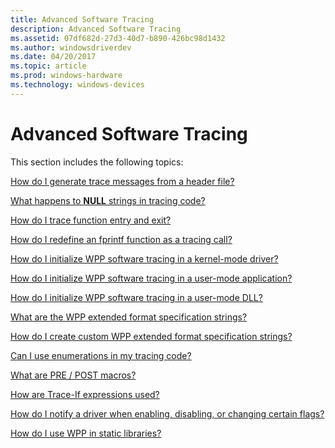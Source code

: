 ```yaml
---
title: Advanced Software Tracing
description: Advanced Software Tracing
ms.assetid: 07df682d-27d3-40d7-b890-426bc98d1432
ms.author: windowsdriverdev
ms.date: 04/20/2017
ms.topic: article
ms.prod: windows-hardware
ms.technology: windows-devices
---
```


# Advanced Software Tracing


This section includes the following topics:

[How do I generate trace messages from a header file?](how-do-i-generate-trace-messages-from-a-header-file-.md)

[What happens to **NULL** strings in tracing code?](what-happens-to-null-strings-in-tracing-code-.md)

[How do I trace function entry and exit?](how-do-i-trace-function-entry-and-exit-.md)

[How do I redefine an fprintf function as a tracing call?](how-do-i-redefine-an-fprintf-function-as-a-tracing-call-.md)

[How do I initialize WPP software tracing in a kernel-mode driver?](how-do-i-initialize-wpp-software-tracing-in-a-kernel-mode-driver-.md)

[How do I initialize WPP software tracing in a user-mode application?](how-do-i-initialize-wpp-software-tracing-in-a-user-mode-application-.md)

[How do I initialize WPP software tracing in a user-mode DLL?](how-do-i-initialize-wpp-software-tracing-in-a-user-mode-dll-.md)

[What are the WPP extended format specification strings?](what-are-the-wpp-extended-format-specification-strings-.md)

[How do I create custom WPP extended format specification strings?](how-do-i-create-custom-wpp-extended-format-specification-strings-.md)

[Can I use enumerations in my tracing code?](can-i-use-enumerations-in-my-tracing-code-.md)

[What are PRE / POST macros?](what-are-pre---post-macros-.md)

[How are Trace-If expressions used?](how-are-trace-if-expressions-used-.md)

[How do I notify a driver when enabling, disabling, or changing certain flags?](how-do-i-notify-a-driver-when-enabling--disabling--or-changing-certain.md)

[How do I use WPP in static libraries?](how-do-i-use-wpp-in-static-libraries-.md)

 

 





